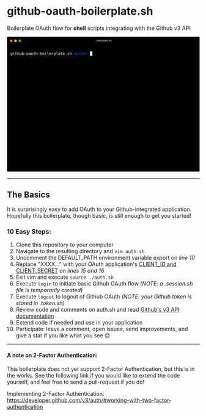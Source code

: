 # github-oauth-boilerplate.sh
Boilerplate OAuth flow for **shell** scripts integrating with the Github v3 API


![](/.media/gh_oauth_bp-demo.gif)

---

## The Basics

It is surprisingly easy to add OAuth to your Github-integrated application. Hopefully this boilerplate, though basic, is still enough to get you started!

### 10 Easy Steps:
1) Clone this repository to your computer
2) Navigate to the resulting directory and `vim auth.sh`
3) Uncomment the DEFAULT_PATH environment variable export on *line 10*
4) Replace "XXXX..." with your OAuth application's [CLIENT_ID and CLIENT_SECRET](https://developer.github.com/v3/guides/basics-of-authentication/#registering-your-app) on *lines 15 and 16*
5) Exit vim and execute `source ./auth.sh`
6) Execute `login` to initiate basic Github OAuth flow *(NOTE: a .session.sh file is temporarily created)*
7) Execute `logout` to logout of Github OAuth *(NOTE: your Github token is stored in .token.sh)*
8) Review code and comments on auth.sh and read [Github's v3 API documentation](https://developer.github.com/v3/)
9) Extend code if needed and use in your application
10) Participate: leave a comment, open issues, send improvements, and give a star if you like what you see :blush:

---

#### A note on 2-Factor Authentication:
This boilerplate does not yet support 2-Factor Authentication, but this is in the works. See the following link if you would like to extend the code yourself, and feel free to send a pull-request if you do!

Implementing 2-Factor Authentication: https://developer.github.com/v3/auth/#working-with-two-factor-authentication
